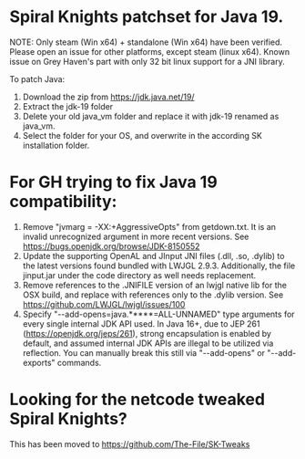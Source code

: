 # Spiral Knights patchset for Java 19.

NOTE: Only steam (Win x64) + standalone (Win x64) have been verified.
Please open an issue for other platforms, except steam (linux x64).
Known issue on Grey Haven's part with only 32 bit linux support for a JNI library.

To patch Java:
1. Download the zip from https://jdk.java.net/19/
2. Extract the jdk-19 folder
3. Delete your old java_vm folder and replace it with jdk-19 renamed as java_vm.
4. Select the folder for your OS, and overwrite in the according SK installation folder.

# For GH trying to fix Java 19 compatibility:

1. Remove "jvmarg = -XX:+AggressiveOpts" from getdown.txt. It is an invalid unrecognized argument in more recent versions.
See https://bugs.openjdk.org/browse/JDK-8150552
2. Update the supporting OpenAL and JInput JNI files (.dll, .so, .dylib) to the latest versions found bundled with LWJGL 2.9.3. Additionally, the file jinput.jar under the code directory as well needs replacement.
3. Remove references to the .JNIFILE version of an lwjgl native lib for the OSX build, and replace with references only to the .dylib version.
See https://github.com/LWJGL/lwjgl/issues/100
4. Specify "--add-opens=java.*****=ALL-UNNAMED" type arguments for every single internal JDK API used.
In Java 16+, due to JEP 261 (https://openjdk.org/jeps/261), strong encapsulation is enabled by default,
and assumed internal JDK APIs are illegal to be utilized via reflection. You can manually break this still 
via "--add-opens" or "--add-exports" commands.

# Looking for the netcode tweaked Spiral Knights?

 This has been moved to https://github.com/The-File/SK-Tweaks